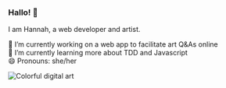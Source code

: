 ### Hallo! 👋  
  
I am Hannah, a web developer and artist.  
  
🔭 I’m currently working on a web app to facilitate art Q\&As online   
🌱 I’m currently learning more about TDD and Javascript   
😄 Pronouns: she/her   
<!--
**hannvo/hannvo** is a ✨ _special_ ✨ repository because its `README.md` (this file) appears on your GitHub profile.

Here are some ideas to get you started:

- 🔭 I’m currently working on a web app to facilitate art Q\&As online
- 🌱 I’m currently learning ...
- 👯 I’m looking to collaborate on ...
- 🤔 I’m looking for help with ...
- 💬 Ask me about ...
- 📫 How to reach me: ...
- 😄 Pronouns: she/her
- ⚡ Fun fact: ...
-->
![Colorful digital art](http://fotosound.hannahvoget.de/img/fs11.jpg)
